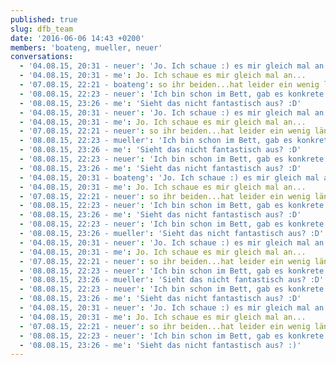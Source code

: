 ```yaml
---
published: true
slug: dfb_team
date: '2016-06-06 14:43 +0200'
members: 'boateng, mueller, neuer'
conversations:
  - '04.08.15, 20:31 - neuer': 'Jo. Ich schaue :) es mir gleich mal an...'
  - '04.08.15, 20:31 - me': Jo. Ich schaue es mir gleich mal an...
  - '07.08.15, 22:21 - boateng': so ihr beiden...hat leider ein wenig länger gedauert...habt ihr noch zeit?
  - '08.08.15, 22:23 - ‪neuer': 'Ich bin schon im Bett, gab es konkrete Fragen zu der Mail?'
  - '08.08.15, 23:26 - me': 'Sieht das nicht fantastisch aus? :D'
  - '04.08.15, 20:31 - neuer': 'Jo. Ich schaue :) es mir gleich mal an...'
  - '04.08.15, 20:31 - me': Jo. Ich schaue es mir gleich mal an...
  - '07.08.15, 22:21 - neuer': so ihr beiden...hat leider ein wenig länger gedauert...habt ihr noch zeit?
  - '08.08.15, 22:23 - mueller': 'Ich bin schon im Bett, gab es konkrete Fragen zu der Mail?'
  - '08.08.15, 23:26 - me': 'Sieht das nicht fantastisch aus? :D'
  - '08.08.15, 22:23 - ‪neuer': 'Ich bin schon im Bett, gab es konkrete Fragen zu der Mail?'
  - '08.08.15, 23:26 - me': 'Sieht das nicht fantastisch aus? :D'
  - '04.08.15, 20:31 - boateng': 'Jo. Ich schaue :) es mir gleich mal an...'
  - '04.08.15, 20:31 - me': Jo. Ich schaue es mir gleich mal an...
  - '07.08.15, 22:21 - neuer': so ihr beiden...hat leider ein wenig länger gedauert...habt ihr noch zeit?
  - '08.08.15, 22:23 - ‪neuer': 'Ich bin schon im Bett, gab es konkrete Fragen zu der Mail?'
  - '08.08.15, 23:26 - me': 'Sieht das nicht fantastisch aus? :D'
  - '08.08.15, 22:23 - ‪neuer': 'Ich bin schon im Bett, gab es konkrete Fragen zu der Mail?'
  - '08.08.15, 23:26 - mueller': 'Sieht das nicht fantastisch aus? :D'
  - '04.08.15, 20:31 - neuer': 'Jo. Ich schaue :) es mir gleich mal an...'
  - '04.08.15, 20:31 - me': Jo. Ich schaue es mir gleich mal an...
  - '07.08.15, 22:21 - neuer': so ihr beiden...hat leider ein wenig länger gedauert...habt ihr noch zeit?
  - '08.08.15, 22:23 - ‪neuer': 'Ich bin schon im Bett, gab es konkrete Fragen zu der Mail?'
  - '08.08.15, 23:26 - mueller': 'Sieht das nicht fantastisch aus? :D'
  - '08.08.15, 22:23 - ‪neuer': 'Ich bin schon im Bett, gab es konkrete Fragen zu der Mail?'
  - '08.08.15, 23:26 - me': 'Sieht das nicht fantastisch aus? :D'
  - '04.08.15, 20:31 - neuer': 'Jo. Ich schaue :) es mir gleich mal an...'
  - '04.08.15, 20:31 - me': Jo. Ich schaue es mir gleich mal an...
  - '07.08.15, 22:21 - neuer': so ihr beiden...hat leider ein wenig länger gedauert...habt ihr noch zeit?
  - '08.08.15, 22:23 - ‪neuer': 'Ich bin schon im Bett, gab es konkrete Fragen zu der Mail?'
  - '08.08.15, 23:26 - me': 'Sieht das nicht fantastisch aus? :)'
---
```

